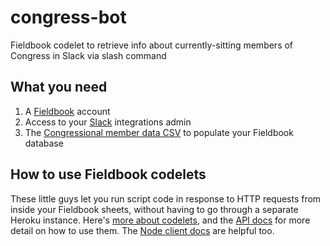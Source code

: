 # congress-bot
Fieldbook codelet to retrieve info about currently-sitting members of Congress in Slack via slash command

## What you need

1. A [Fieldbook](https://fieldbook.com/) account
2. Access to your [Slack](http://www.slack.com) integrations admin
3. The [Congressional member data CSV](https://github.com/doctorparadox/congress-bot/blob/master/congress-bot-member-data.csv) to populate your Fieldbook database

## How to use Fieldbook codelets

These little guys let you run script code in response to HTTP requests from inside your Fieldbook sheets, without having to go through a separate Heroku instance. Here's [more about codelets](https://medium.com/@fieldbook/announcing-fieldbook-codelets-77389d9eb59f#.fioqldhlb), and the [API docs](https://github.com/fieldbook/api-docs/blob/master/codelets.md) for more detail on how to use them. The [Node client docs](https://github.com/fieldbook/fieldbook-client) are helpful too.


